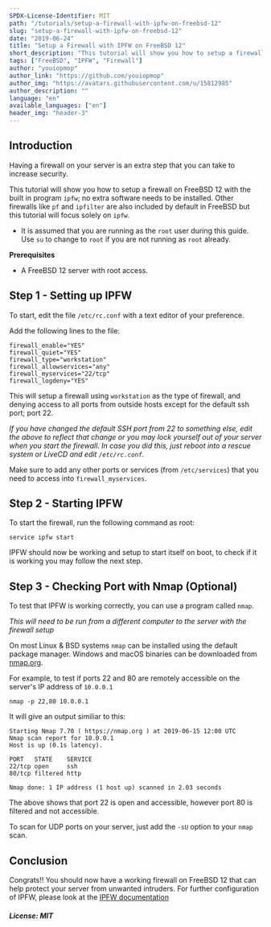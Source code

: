 ```yaml
---
SPDX-License-Identifier: MIT
path: "/tutorials/setup-a-firewall-with-ipfw-on-freebsd-12"
slug: "setup-a-firewall-with-ipfw-on-freebsd-12"
date: "2019-06-24"
title: "Setup a Firewall with IPFW on FreeBSD 12"
short_description: "This tutorial will show you how to setup a firewall with IPFW on FreeBSD 12"
tags: ["FreeBSD", "IPFW", "Firewall"]
author: "youiopmop"
author_link: "https://github.com/youiopmop"
author_img: "https://avatars.githubusercontent.com/u/15812985"
author_description: ""
language: "en"
available_languages: ["en"]
header_img: "header-3"
---
```


## Introduction

Having a firewall on your server is an extra step that you can take to increase security.

This tutorial will show you how to setup a firewall on FreeBSD 12 with the built in program `ipfw`; no extra software needs to be installed. Other firewalls like `pf` and `ipfilter` are also included by default in FreeBSD but this tutorial will focus solely on `ipfw`.

* It is assumed that you are running as the `root` user during this guide. Use `su` to change to `root` if you are not running as `root` already.

**Prerequisites**

* A FreeBSD 12 server with root access.

## Step 1 - Setting up IPFW

To start, edit the file `/etc/rc.conf` with a text editor of your preference.

Add the following lines to the file:

```
firewall_enable="YES"
firewall_quiet="YES"
firewall_type="workstation"
firewall_allowservices="any"
firewall_myservices="22/tcp"
firewall_logdeny="YES"
```

This will setup a firewall using `workstation` as the type of firewall, and denying access to all ports from outside hosts except for the default ssh port; port 22.

*If you have changed the default SSH port from 22 to something else, edit the above to reflect that change or you may lock yourself out of your server when you start the firewall. In case you did this, just reboot into a rescue system or LiveCD and edit `/etc/rc.conf`.*

Make sure to add any other ports or services (from `/etc/services`) that you need to access into `firewall_myservices`.

## Step 2 - Starting IPFW

To start the firewall, run the following command as root:

```
service ipfw start
```

IPFW should now be working and setup to start itself on boot, to check if it is working you may follow the next step.

## Step 3 - Checking Port with Nmap (Optional)

To test that IPFW is working correctly, you can use a program called `nmap`.

*This will need to be run from a different computer to the server with the firewall setup*

On most Linux & BSD systems `nmap` can be installed using the default package manager. Windows and macOS binaries can be downloaded from [nmap.org](https://nmap.org/download.html).

For example, to test if ports 22 and 80 are remotely accessible on the server's IP address of `10.0.0.1`

```
nmap -p 22,80 10.0.0.1
```

It will give an output similiar to this:

```
Starting Nmap 7.70 ( https://nmap.org ) at 2019-06-15 12:00 UTC
Nmap scan report for 10.0.0.1
Host is up (0.1s latency).

PORT   STATE    SERVICE
22/tcp open     ssh
80/tcp filtered http

Nmap done: 1 IP address (1 host up) scanned in 2.03 seconds
```

The above shows that port 22 is open and accessible, however port 80 is filtered and not accessible.

To scan for UDP ports on your server, just add the `-sU` option to your `nmap` scan.

## Conclusion

Congrats!! You should now have a working firewall on FreeBSD 12 that can help protect your server from unwanted intruders. For further configuration of IPFW, please look at the [IPFW documentation](https://www.freebsd.org/doc/handbook/firewalls-ipfw.html)

##### License: MIT

<!---

Contributors's Certificate of Origin

By making a contribution to this project, I certify that:

(a) The contribution was created in whole or in part by me and I have
    the right to submit it under the license indicated in the file; or

(b) The contribution is based upon previous work that, to the best of my
    knowledge, is covered under an appropriate license and I have the
    right under that license to submit that work with modifications,
    whether created in whole or in part by me, under the same license
    (unless I am permitted to submit under a different license), as
    indicated in the file; or

(c) The contribution was provided directly to me by some other person
    who certified (a), (b) or (c) and I have not modified it.

(d) I understand and agree that this project and the contribution are
    public and that a record of the contribution (including all personal
    information I submit with it, including my sign-off) is maintained
    indefinitely and may be redistributed consistent with this project
    or the license(s) involved.

Signed-off-by: youiopmop <rosethorn@riseup.net>

-->

